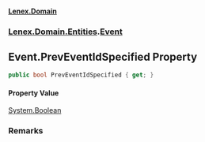 #### [Lenex.Domain](index.md 'index')
### [Lenex.Domain.Entities](Lenex.Domain.Entities.md 'Lenex.Domain.Entities').[Event](Lenex.Domain.Entities.Event.md 'Lenex.Domain.Entities.Event')

## Event.PrevEventIdSpecified Property

```csharp
public bool PrevEventIdSpecified { get; }
```

#### Property Value
[System.Boolean](https://docs.microsoft.com/en-us/dotnet/api/System.Boolean 'System.Boolean')

### Remarks